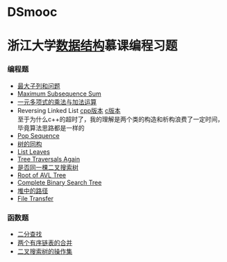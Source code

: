 # DSmooc
# 浙江大学[数据结构](https://www.icourse163.org/course/ZJU-93001)慕课编程习题
### 编程题
* [最大子列和问题](https://github.com/Kangnning/DSmooc/blob/master/011.cpp)
* [Maximum Subsequence Sum](https://github.com/Kangnning/DSmooc/blob/master/012.cpp)
* [一元多项式的乘法与加法运算](https://github.com/Kangnning/DSmooc/blob/master/022.cpp)
* Reversing Linked List  [cpp版本](https://github.com/Kangnning/DSmooc/blob/master/023.cpp)
                          [c版本](https://github.com/Kangnning/DSmooc/blob/master/023.c)  
   至于为什么c++的超时了，我的理解是两个类的构造和析构浪费了一定时间，毕竟算法思路都是一样的
* [Pop Sequence](https://github.com/Kangnning/DSmooc/blob/master/024.cpp)
* [树的同构](https://github.com/Kangnning/DSmooc/blob/master/031.cpp)
* [List Leaves](https://github.com/Kangnning/DSmooc/blob/master/032.cpp)
* [Tree Traversals Again](https://github.com/Kangnning/DSmooc/blob/master/033.cpp)
* [是否同一棵二叉搜索树](https://github.com/Kangnning/DSmooc/blob/master/044.cpp)
* [Root of AVL Tree](https://github.com/Kangnning/DSmooc/blob/master/045.cpp)
* [Complete Binary Search Tree](https://github.com/Kangnning/DSmooc/blob/master/046.cpp)
* [堆中的路径](https://github.com/Kangnning/DSmooc/blob/master/057.cpp)
* [File Transfer](https://github.com/Kangnning/DSmooc/blob/master/058.cpp)
### 函数题
* [二分查找](https://github.com/Kangnning/DSmooc/blob/master/013.cpp)
* [两个有序链表的合并](https://github.com/Kangnning/DSmooc/blob/master/021.cpp)
* [二叉搜索树的操作集](https://github.com/Kangnning/DSmooc/blob/master/047.cpp)